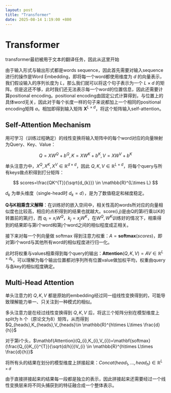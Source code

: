 ```yaml
---
layout: post
title: "Transformer"
date: 2025-08-14 1:19:00 +800
---
```

# Transformer

transformer最初被用于文本的翻译任务，因此从这里开始

由于输入形式与输出形式都是words sequence，因此首先需要对输入sequence进行的操作是Word Embedding，即将每一个word都使用维度为 $d$ 的向量表示，我们假设输入的序列长度为 $L$，那么我们就可以将这个句子表示为一个 $L\times d$ 的矩阵。但是这还不够，此时我们还无法表示每一个word的位置信息，因此还需要计算positional encoding。positional encoding由固定公式计算得到，与位置上的具体word无关，因此对于每个长度一样的句子来说都加上一个相同的positional encoding矩阵 $a$。相加即得到输入矩阵 $\mathbf{X}^{L\times d}$，将这个矩阵输入self-attention。

## Self-Attention Mechanism

用可学习（训练过程确定）的线性变换将输入矩阵中的每个word对应的向量映射为Query、Key、Value：

$$
Q=XW^{Q}+b^{Q}, K=XW^{K}+b^{K},V=XW^{V}+b^{K}
$$

单头注意力中，$X^{Q},X^{K},X^{V}\in \mathbb{R}^{d\times d}$，因此 $Q,K,V \in \mathbb{R}^{L\times d}$，将每个query与所有keys做点积得到打分矩阵：

$$
scores=\frac{QK^{T}}{\sqrt{d_{k}}} \in \mathbb{R}^{L\times L}
$$

$d_{k}$ 为单头维度（single-head时 $d_{k}=d$），是为了数值稳定和梯度稳定。

**Q与K相乘含义解释**：在训练好的嵌入空间中，相关性高的words所对应的向量相似度也比较高，相应的点积得到的结果也就越大。score(i,j)是由Q的第i行乘以K的转置前的第j行，而 $q_{i}=x_{i}W^{Q}$，$k_{j}=x_{j}W^{K}$，在$W^{Q},W^{K}$训练好的情况下，相乘得到的结果即与第i个word和第j个word之间的相似程度成正相关。

接下来对每一个列向量做 softmax 得到注意力权重：$A=\mathbf{softmax}(scores)$，即对第i个word与其他所有word的相似程度进行归一化。

此时将权重与values相乘得到每个query的输出：$\mathbf{Attention}(Q,K,V)=AV \in \mathbb{R}^{L\times d_{k}}$，可以理解为每个输出位置都对序列所有位置value做加权平均，权重由query与各key的相似程度确定。

## Multi-Head Attention

单头注意力的 $Q,K,V$ 都是原始的embedding经过同一组线性变换得到的，可能导致理解能力单一、只关注到一种模式的相似。

多头注意力是在经过线性变换得到 $Q,K,V$ 后，将这三个矩阵分别在模型维度上split为 h 个（原论文为8）矩阵，从而得到 $Q_{heads},K_{heads},V_{heads}\in \mathbb{R}^{h\times L\times \frac{d}{h}}$

对于第i个头，$\mathbf{Attention}(Q_{i},K_{i},V_{i})=\mathbf{softmax}(\frac{Q_{i}K_{i}^{T}}{\sqrt{d/h}})V_{i} \in \mathbb{R}^{h\times L\times \frac{d}{h}}$

将所有头的结果在划分的模型维度上拼接起来：$Concat(head_{1},...,head_{h})\in \mathbb{R}^{L\times d}$

由于直接拼接起来的结果每一段都是独立的表示，因此拼接起来还需要经过一个线性变换层来将不同头捕获到的特征融合成一个整体表示。
